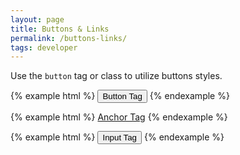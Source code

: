 ```yaml
---
layout: page
title: Buttons & Links
permalink: /buttons-links/
tags: developer
---
```


Use the `button` tag or class to utilize buttons styles.

{% example html %}
<button>Button Tag</button>
{% endexample %}

{% example html %}
<a href="#" class="button">Anchor Tag</a>
{% endexample %}

{% example html %}
<input type="submit" class="button" value="Input Tag" />
{% endexample %}

